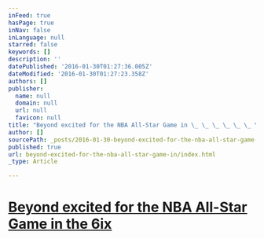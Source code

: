 ```yaml
---
inFeed: true
hasPage: true
inNav: false
inLanguage: null
starred: false
keywords: []
description: ''
datePublished: '2016-01-30T01:27:36.005Z'
dateModified: '2016-01-30T01:27:23.358Z'
authors: []
publisher:
  name: null
  domain: null
  url: null
  favicon: null
title: "Beyond excited for the NBA All-Star Game in \_ \_ \_ \_ \_ \_ \_ \_ \_the\_6ix"
author: []
sourcePath: _posts/2016-01-30-beyond-excited-for-the-nba-all-star-game-in.md
published: true
url: beyond-excited-for-the-nba-all-star-game-in/index.html
_type: Article

---
```

# [Beyond excited for the NBA All-Star Game in                  the 6ix][0]

[0]: https://www.youtube.com/watch?v=_GSapYpgw2E